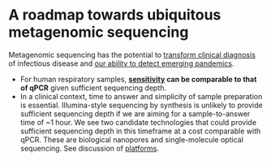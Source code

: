 # A roadmap towards ubiquitous metagenomic sequencing

Metagenomic sequencing has the potential to [transform clinical diagnosis](https://www.nature.com/articles/s41576-019-0113-7) of infectious disease and [our ability to detect emerging pandemics](https://blogs.scientificamerican.com/observations/how-to-snuff-out-the-next-pandemic/).

- For human respiratory samples, **[sensitivity](https://escherbach.github.io/seq-roadmap/sensitivity) can be comparable to that of qPCR** given sufficient sequencing depth.
- In a clinical context, time to answer and simplicity of sample preparation is essential. Illumina-style sequencing by synthesis is unlikely to provide sufficient sequencing depth if we are aiming for a sample-to-answer time of ~1 hour. We see two candidate technologies that could provide sufficient sequencing depth in this timeframe at a cost comparable with qPCR. These are biological nanopores and single-molecule optical sequencing. See discussion of [platforms](https://escherbach.github.io/seq-roadmap/pltforms).
